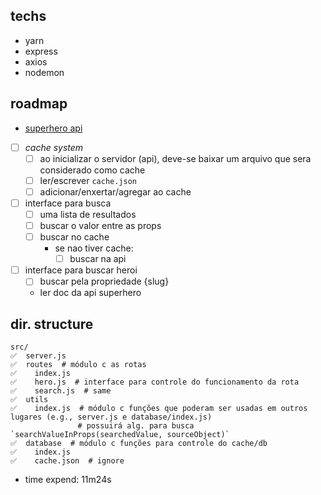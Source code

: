 ## techs

- yarn
- express
- axios
- nodemon

## roadmap

- [superhero api](https://akabab.github.io/superhero-api/api/)

- [ ] _cache system_
  - [ ] ao inicializar o servidor (api), deve-se baixar um arquivo que sera considerado como cache
  - [ ] ler/escrever `cache.json`
  - [ ] adicionar/enxertar/agregar ao cache
- [ ] interface para busca
  - [ ] uma lista de resultados
  - [ ] buscar o valor entre as props
  - [ ] buscar no cache
    - se nao tiver cache:
      - [ ] buscar na api
- [ ] interface para buscar heroi
  - [ ] buscar pela propriedade {slug}
  - ler doc da api superhero


## dir. structure

```
src/
✅  server.js
✅  routes  # módulo c as rotas
✅    index.js 
✅    hero.js  # interface para controle do funcionamento da rota
✅    search.js  # same
✅  utils
✅    index.js  # módulo c funções que poderam ser usadas em outros lugares (e.g., server.js e database/index.js)
               # possuirá alg. para busca `searchValueInProps(searchedValue, sourceObject)`
✅  database  # módulo c funções para controle do cache/db
✅    index.js 
✅    cache.json  # ignore
```


- time expend: 11m24s 

